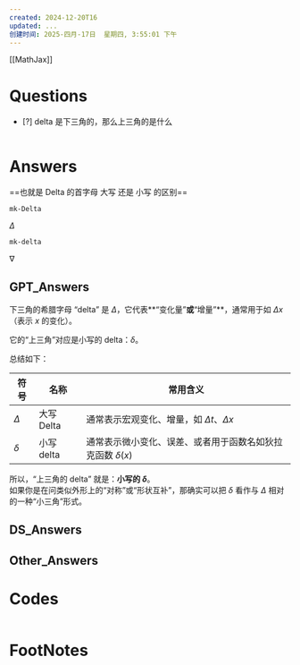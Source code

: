 ```yaml
---
created: 2024-12-20T16
updated: ...
创建时间: 2025-四月-17日  星期四, 3:55:01 下午
---
```

[[MathJax]]

# Questions

- [?] delta 是下三角的，那么上三角的是什么

```python

```

# Answers
==也就是 Delta 的首字母 大写 还是 小写 的区别==

```mathjax
mk-Delta
```
$\Delta$


```MathJax
mk-delta
```
$\nabla$

## GPT_Answers
下三角的希腊字母 “delta” 是 $\Delta$，它代表**“变化量”**或**“增量”**，通常用于如 $\Delta x$（表示 $x$ 的变化）。

它的“上三角”对应是小写的 delta：$\delta$。

总结如下：

| 符号           | 名称       | 常用含义                                        |
| ------------ | -------- | ------------------------------------------- |
| $\Delta$ | 大写 Delta | 通常表示宏观变化、增量，如 $\Delta t$、$\Delta x$ |
| $\delta$ | 小写 delta | 通常表示微小变化、误差、或者用于函数名如狄拉克函数 $\delta(x)$   |

所以，“上三角的 delta” 就是：**小写的 $\delta$**。  
如果你是在问类似外形上的“对称”或“形状互补”，那确实可以把 $\delta$ 看作与 $\Delta$ 相对的一种“小三角”形式。

## DS_Answers


## Other_Answers


# Codes

```python

```


# FootNotes
